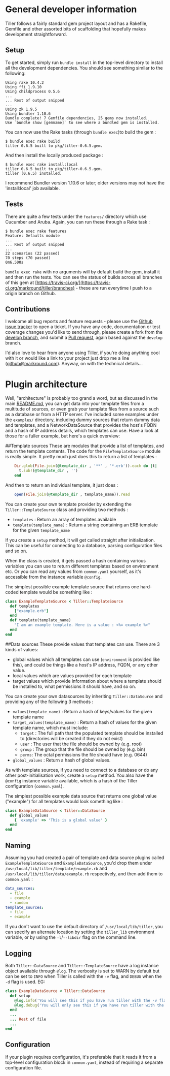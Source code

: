 # General developer information

Tiller follows a fairly standard gem project layout and has a Rakefile, Gemfile and other assorted bits of scaffolding that hopefully makes development straightforward. 

## Setup

To get started, simply run `bundle install` in the top-level directory to install all the development dependencies. You should see something similar to the following:

	Using rake 10.4.2
	Using ffi 1.9.10
	Using childprocess 0.5.6
	...
	... Rest of output snipped
	...
	Using zk 1.9.5
	Using bundler 1.10.6
	Bundle complete! 7 Gemfile dependencies, 25 gems now installed.
	Use `bundle show [gemname]` to see where a bundled gem is installed.
	
You can now use the Rake tasks (through `bundle exec`)to build the gem :

	$ bundle exec rake build
	tiller 0.6.5 built to pkg/tiller-0.6.5.gem.
	
And then install the locally produced package :

	$ bundle exec rake install:local
	tiller 0.6.5 built to pkg/tiller-0.6.5.gem.
	tiller (0.6.5) installed.

I recommend Bundler version 1.10.6 or later; older versions may not have the 'install:local' job available.

## Tests

There are quite a few tests under the `features/` directory which use Cucumber and Aruba. Again, you can run these through a Rake task :

	$ bundle exec rake features
	Feature: Defaults module
	...
	... Rest of output snipped
	...
	22 scenarios (22 passed)
	70 steps (70 passed)
	0m6.500s
	
`bundle exec rake` with no arguments will by default build the gem, install it and then run the tests. You can see the status of builds across all branches of this gem at [https://travis-ci.org/](https://travis-ci.org/markround/tiller/branches) - these are run everytime I push to a origin branch on Github.

## Contributions

I welcome all bug reports and feature requests - please use the [Github issue tracker](https://github.com/markround/tiller/issues) to open a ticket. If you have any code, documentation or test coverage changes you'd like to send through, please create a fork from the [develop branch](https://github.com/markround/tiller/tree/develop), and submit a [Pull request](https://help.github.com/articles/using-pull-requests/), again based against the `develop` branch.

I'd also love to hear from anyone using Tiller, if you're doing anything cool with it or would like a link to your project just drop me a line (github@markround.com). Anyway, on with the technical details...


# Plugin architecture
Well, "architecture" is probably too grand a word, but as discussed in the main [README.md](README.md), you can get data into your template files from a multitude of sources, or even grab your template files from a source such as a database or from a HTTP server. I've included some examples under the `examples/` directory, including dummy sources that return dummy data and templates, and a NetworkDataSource that provides the host's FQDN and a hash of IP address details, which templates can use. Have a look at those for a fuller example, but here's a quick overview:

##Template sources
These are modules that provide a list of templates, and return the template contents. The code for the `FileTemplateSource` module is really simple. It pretty much just does this to return a list of templates :
```ruby
    Dir.glob(File.join(@template_dir , '**' , '*.erb')).each do |t|
      t.sub!(@template_dir , '')
    end
```  
And then to return an individual template, it just does :
```ruby 
    open(File.join(@template_dir , template_name)).read
``` 
You can create your own template provider by extending the `Tiller::TemplateSource` class and providing two methods :

* `templates` : Return an array of templates available
* `template(template_name)` : Return a string containing an ERB template for the given `template_name`

If you create a `setup` method, it will get called straight after initialization. This can be useful for connecting to a database, parsing configuration files and so on.

When the class is created, it gets passed a hash containing various variables you can use to return different templates based on environment etc. Or you can read any values from `common.yaml` yourself, as it's accessible from the instance variable `@config`.

The simplest possible example template source that returns one hard-coded template would be something like :

```ruby 
class ExampleTemplateSource < Tiller::TemplateSource
  def templates
    ["example.erb"]
  end
  def template(template_name)
    "I am an example template. Here is a value : <%= example %>"
  end
end
```


##Data sources
These provide values that templates can use. There are 3 kinds of values:
 
* global values which all templates can use (`environment` is provided like this), and could be things like a host's IP address, FQDN, or any other value.
* local values which are values provided for each template
* target values which provide information about where a template should be installed to, what permissions it should have, and so on.

You can create your own datasources by inheriting `Tiller::DataSource` and providing any of the following 3 methods :
 
* `values(template_name)` : Return a hash of keys/values for the given template name
* `target_values(template_name)` : Return a hash of values for the given template name, which must include:
	* `target` : The full path that the populated template should be installed to (directories will be created if they do not exist)
	* `user` : The user that the file should be owned by (e.g. root)
	* `group` : The group that the file should be owned by (e.g. bin)
	* `perms`: The octal permissions the file should have (e.g. 0644)
* `global_values` : Return a hash of global values. 

As with template sources, if you need to connect to a database or do any other post-initialisation work, create a `setup` method. You also have the `@config` instance variable available, which is a hash of the Tiller configuration (`common.yaml`).

The simplest possible example data source that returns one global value ("example") for all templates would look something like :

```ruby
class ExampleDataSource < Tiller::DataSource
  def global_values
    { 'example' => 'This is a global value' }
  end
end
```


## Naming
Assuming you had created a pair of template and data source plugins called `ExampleTemplateSource` and `ExampleDataSource`, you'd drop them under `/usr/local/lib/tiller/template/example.rb` and `/usr/local/lib/tiller/data/example.rb` respectively, and then add them to `common.yaml` :

```yaml
data_sources:
  - file
  - example
  - random
template_sources:
  - file
  - example
```

If you don't want to use the default directory of `/usr/local/lib/tiller`, you can specify an alternate location by setting the `tiller_lib` environment variable, or by using the `-l`/`--libdir` flag on the command line.

## Logging
Both `Tiller::DataSource` and `Tiller::TemplateSource` have a log instance object available through `@log`. The verbosity is set to WARN by default but can be set to `INFO` when Tiller is called with the `-v` flag, and `DEBUG` when the `-d` flag is used. EG:

```ruby
class ExampleDataSource < Tiller::DataSource
  def setup
    @log.info('You will see this if you have run tiller with the -v flag')
    @log.debug('You will only see this if you have run tiller with the -d flag')
  end 
  ...
  ... Rest of file
  ...
end
```

## Configuration
If your plugin requires configuration, it's preferable that it reads it from a top-level configuration block in `common.yaml`, instead of requiring a separate configuration file.